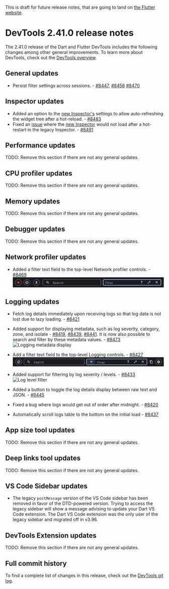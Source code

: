 This is draft for future release notes, that are going to land on
[the Flutter website](https://docs.flutter.dev/tools/devtools/release-notes).

# DevTools 2.41.0 release notes

The 2.41.0 release of the Dart and Flutter DevTools
includes the following changes among other general improvements.
To learn more about DevTools, check out the
[DevTools overview](/tools/devtools/overview).

## General updates

* Persist filter settings across sessions. - [#8447](https://github.com/flutter/devtools/pull/8447),
[#8456](https://github.com/flutter/devtools/pull/8456)
[#8470](https://github.com/flutter/devtools/pull/8470)

## Inspector updates

- Added an option to the [new Inspector's](https://docs.flutter.dev/tools/devtools/release-notes/release-notes-2.40.1#inspector-updates)
  settings to allow auto-refreshing the widget tree after a hot-reload. - [#8483](https://github.com/flutter/devtools/pull/8483)
- Fixed an [issue](https://github.com/flutter/devtools/issues/8487) where the [new Inspector](https://docs.flutter.dev/tools/devtools/release-notes/release-notes-2.40.1#inspector-updates) would not load after a hot-restart in the legacy Inspector. - [#8491](https://github.com/flutter/devtools/pull/8491)

## Performance updates

TODO: Remove this section if there are not any general updates.

## CPU profiler updates

TODO: Remove this section if there are not any general updates.

## Memory updates

TODO: Remove this section if there are not any general updates.

## Debugger updates

TODO: Remove this section if there are not any general updates.

## Network profiler updates

* Added a filter text field to the top-level Network profiler controls. -
[#8469](https://github.com/flutter/devtools/pull/8469)
    ![Network filter field](images/network_filter.png "Network filter field")

## Logging updates

* Fetch log details immediately upon receiving logs so that log data is not lost
due to lazy loading. - [#8421](https://github.com/flutter/devtools/pull/8421)

* Added support for displaying metadata, such as log
severity, category, zone, and isolate -
[#8419](https://github.com/flutter/devtools/pull/8419),
[#8439](https://github.com/flutter/devtools/pull/8439),
[#8441](https://github.com/flutter/devtools/pull/8441). It is now also possible to
search and filter by these metadata values. - [#8473](https://github.com/flutter/devtools/pull/8473)
    ![Logging metadata display](images/log_metadata.png "Logging metadata display")

* Add a filter text field to the top-level Logging controls. -
[#8427](https://github.com/flutter/devtools/pull/8427)
    ![Logging filter](images/log_filter.png "Logging filter")

* Added support for filtering by log severity / levels. -
[#8433](https://github.com/flutter/devtools/pull/8433)
    ![Log level filter](images/log_level_filter.png "Log level filter")

* Added a button to toggle the log details display between raw text and JSON. -
[#8445](https://github.com/flutter/devtools/pull/8445)

* Fixed a bug where logs would get out of order after midnight. - 
[#8420](https://github.com/flutter/devtools/pull/8420)

* Automatically scroll logs table to the bottom on the initial load -
[#8437](https://github.com/flutter/devtools/pull/8437)

## App size tool updates

TODO: Remove this section if there are not any general updates.

## Deep links tool updates

TODO: Remove this section if there are not any general updates.

## VS Code Sidebar updates

- The legacy `postMessage` version of the VS Code sidebar has been removed in
  favor of the DTD-powered version. Trying to access the legacy sidebar will
  show a message advising to update your Dart VS Code extension. The Dart VS
  Code extension was the only user of the legacy sidebar and migrated off in
  v3.96.

## DevTools Extension updates

TODO: Remove this section if there are not any general updates.

## Full commit history

To find a complete list of changes in this release, check out the
[DevTools git log](https://github.com/flutter/devtools/tree/v2.41.0).
